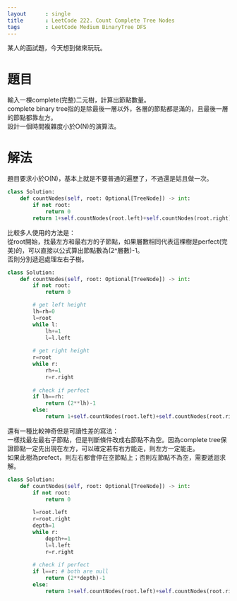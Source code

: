 ```yaml
---
layout      : single
title       : LeetCode 222. Count Complete Tree Nodes
tags 		: LeetCode Medium BinaryTree DFS 
---
```

某人的面試題，今天想到做來玩玩。

# 題目
輸入一棵complete(完整)二元樹，計算出節點數量。  
complete binary tree指的是除最後一層以外，各層的節點都是滿的，且最後一層的節點都靠左方。  
設計一個時間複雜度小於O(N)的演算法。

# 解法
題目要求小於O(N)，基本上就是不要普通的遍歷了，不過還是姑且做一次。

```python
class Solution:
    def countNodes(self, root: Optional[TreeNode]) -> int:
        if not root:
            return 0
        return 1+self.countNodes(root.left)+self.countNodes(root.right)
```

比較多人使用的方法是：  
從root開始，找最左方和最右方的子節點，如果層數相同代表這棵樹是perfect(完美)的，可以直接以公式算出節點數為(2^層數)-1。  
否則分別遞迴處理左右子樹。  

```python
class Solution:
    def countNodes(self, root: Optional[TreeNode]) -> int:
        if not root:
            return 0

        # get left height
        lh=rh=0
        l=root
        while l:
            lh+=1
            l=l.left
            
        # get right height
        r=root
        while r:
            rh+=1
            r=r.right
            
        # check if perfect
        if lh==rh:
            return (2**lh)-1
        else:
            return 1+self.countNodes(root.left)+self.countNodes(root.right)
```

還有一種比較神奇但是可讀性差的寫法：  
一樣找最左最右子節點，但是判斷條件改成右節點不為空。因為complete tree保證節點一定先出現在左方，可以確定若有右方能走，則左方一定能走。  
如果此樹為prefect，則左右都會停在空節點上；否則左節點不為空，需要遞迴求解。  

```python
class Solution:
    def countNodes(self, root: Optional[TreeNode]) -> int:
        if not root:
            return 0
        
        l=root.left
        r=root.right
        depth=1
        while r:
            depth+=1
            l=l.left
            r=r.right
            
        # check if perfect
        if l==r: # both are null 
            return (2**depth)-1
        else:
            return 1+self.countNodes(root.left)+self.countNodes(root.right)
```